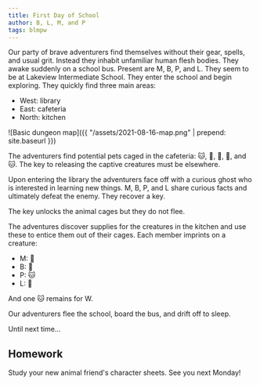 ```yaml
---
title: First Day of School
author: B, L, M, and P
tags: blmpw
---
```


Our party of brave adventurers find themselves without their gear, spells, and usual grit. Instead they inhabit unfamiliar human flesh bodies. They awake suddenly on a school bus. Present are M, B, P, and L. They seem to be at Lakeview Intermediate School. They enter the school and begin exploring. They quickly find three main areas:

* West: library
* East: cafeteria
* North: kitchen

![Basic dungeon map]({{ "/assets/2021-08-16-map.png" | prepend: site.baseurl }})

The adventurers find potential pets caged in the cafeteria: 🐱, 🐨, 🐔, 🐶, and 🐱. The key to releasing the captive creatures must be elsewhere.

Upon entering the library the adventurers face off with a curious ghost who is interested in learning new things. M, B, P, and L share curious facts and ultimately defeat the enemy. They recover a key.

The key unlocks the animal cages but they do not flee.

The adventures discover supplies for the creatures in the kitchen and use these to entice them out of their cages. Each member imprints on a creature:

* M: 🐨
* B: 🐶
* P: 🐱
* L: 🐔

And one 🐱 remains for W.

Our adventurers flee the school, board the bus, and drift off to sleep.

Until next time…

## Homework
Study your new animal friend's character sheets. See you next Monday! 
